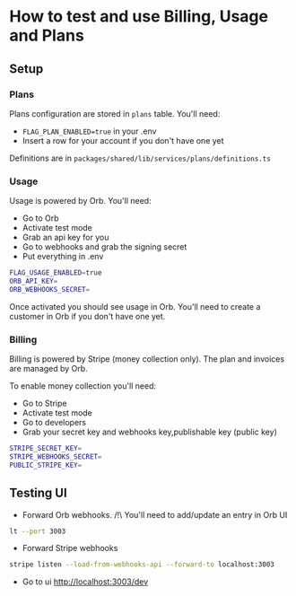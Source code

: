 # How to test and use Billing, Usage and Plans

## Setup

### Plans

Plans configuration are stored in `plans` table. You'll need:

- `FLAG_PLAN_ENABLED=true` in your .env
- Insert a row for your account if you don't have one yet

Definitions are in `packages/shared/lib/services/plans/definitions.ts`

### Usage

Usage is powered by Orb. You'll need:

- Go to Orb
- Activate test mode
- Grab an api key for you
- Go to webhooks and grab the signing secret
- Put everything in .env

```sh
FLAG_USAGE_ENABLED=true
ORB_API_KEY=
ORB_WEBHOOKS_SECRET=
```

Once activated you should see usage in Orb.
You'll need to create a customer in Orb if you don't have one yet.

### Billing

Billing is powered by Stripe (money collection only). The plan and invoices are managed by Orb.

To enable money collection you'll need:

- Go to Stripe
- Activate test mode
- Go to developers
- Grab your secret key and webhooks key,publishable key (public key)

```sh
STRIPE_SECRET_KEY=
STRIPE_WEBHOOKS_SECRET=
PUBLIC_STRIPE_KEY=
```

## Testing UI

- Forward Orb webhooks.
  /!\ You'll need to add/update an entry in Orb UI

```sh
lt --port 3003
```

- Forward Stripe webhooks

```sh
stripe listen --load-from-webhooks-api --forward-to localhost:3003
```

- Go to ui <http://localhost:3003/dev>
